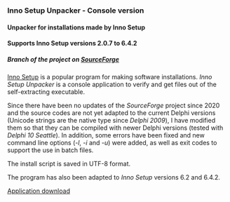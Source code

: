 ### Inno Setup Unpacker - Console version

#### Unpacker for installations made by Inno Setup

#### Supports Inno Setup versions 2.0.7 to 6.4.2

##### Branch of the project on [SourceForge](http://sourceforge.net/projects/innounp)

[Inno Setup](http://www.jrsoftware.org/isinfo.php) is a popular program
for making software installations. *Inno Setup Unpacker* is a console application
to verify and get files out of the self-extracting executable.

Since there have been no updates of the *SourceForge* project since 2020 and the 
source codes are not yet adapted to the current Delphi versions (Unicode strings are 
the native type since *Delphi 2009*), I have modified them so that they can be 
compiled with newer Delphi versions (tested with *Delphi 10 Seattle*).
In addition, some errors have been fixed and new command line options (*-l*, *-i* and *-u*) were added, as well as exit codes to support the use in batch files. 

The install script is saved in UTF-8 format.

The program has also been adapted to *Inno Setup* versions 6.2 and 6.4.2.

[Application download](https://www.rathlev-home.de/index-e.html?tools/prog-e.html#unpack)

